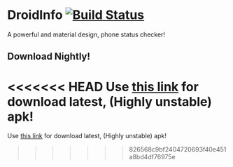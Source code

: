 # DroidInfo [![Build Status](https://travis-ci.com/k4ppaj/DroidInfo.svg?token=7MBxtqGZzGucs8zo21yy&branch=master)](https://travis-ci.com/k4ppaj/DroidInfo)

A powerful and material design, phone status checker!

## Download Nightly!

<<<<<<< HEAD
Use [this link](https://k4ppaj.github.io/DroidInfo/download.html) for download latest, (Highly unstable) apk!
=======
Use [this link](https://woodstockinc.github.io/DroidInfo/download.html) for download latest, (Highly unstable) apk!
>>>>>>> 826568c9bf2404720693f40e451a8bd4df76975e
